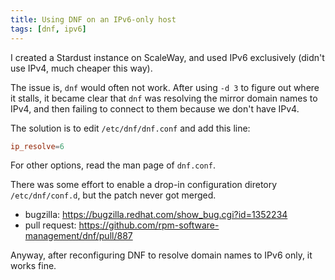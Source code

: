 ```yaml
---
title: Using DNF on an IPv6-only host
tags: [dnf, ipv6]
---
```


I created a Stardust instance on ScaleWay, and used IPv6 exclusively (didn't use IPv4, much cheaper this way).

The issue is, `dnf` would often not work. After using `-d 3` to figure out where it stalls, it became clear that `dnf` was resolving the mirror domain names to IPv4, and then failing to connect to them because we don't have IPv4.

<!-- truncate -->

The solution is to edit `/etc/dnf/dnf.conf` and add this line:

```conf
ip_resolve=6
```

For other options, read the man page of `dnf.conf`.

There was some effort to enable a drop-in configuration diretory `/etc/dnf/conf.d`, but the patch never got merged.
- bugzilla: https://bugzilla.redhat.com/show_bug.cgi?id=1352234
- pull request: https://github.com/rpm-software-management/dnf/pull/887

Anyway, after reconfiguring DNF to resolve domain names to IPv6 only, it works fine.
